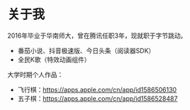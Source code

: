# 关于我

2016年毕业于华南师大，曾在腾讯任职3年，现就职于字节跳动。

* 番茄小说、抖音极速版、今日头条（阅读器SDK）
* 全民K歌（特效动画组件）

大学时期个人作品：

* 飞行棋：https://apps.apple.com/cn/app/id1586506130
* 五子棋：https://apps.apple.com/cn/app/id1586528487

